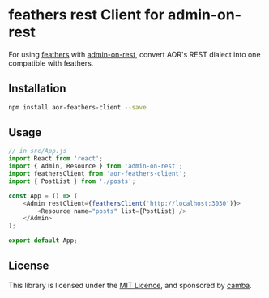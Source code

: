 # feathers rest Client for admin-on-rest

For using [feathers](https://www.feathersjs.com) with [admin-on-rest](https://github.com/marmelab/admin-on-rest), convert AOR's REST dialect into one compatible with feathers.

## Installation

```sh
npm install aor-feathers-client --save
```

## Usage

```js
// in src/App.js
import React from 'react';
import { Admin, Resource } from 'admin-on-rest';
import feathersClient from 'aor-feathers-client';
import { PostList } from './posts';

const App = () => (
    <Admin restClient={feathersClient('http://localhost:3030')}>
        <Resource name="posts" list={PostList} />
    </Admin>
);

export default App;
```

## License

This library is licensed under the [MIT Licence](LICENSE), and sponsored by [camba](http://www.camba.coop).

